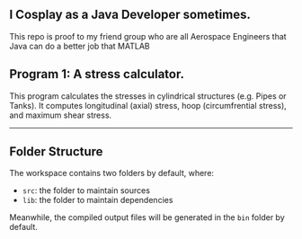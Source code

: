 ## I Cosplay as a Java Developer sometimes. 

This repo is proof to my friend group who are all Aerospace Engineers that Java can do a better job that MATLAB

**Program 1**: A stress calculator.
---

This program calculates the stresses in cylindrical structures (e.g. Pipes or Tanks).
It computes longitudinal (axial) stress, hoop (circumfrential stress), and maximum shear stress.

---
## Folder Structure

The workspace contains two folders by default, where:

- `src`: the folder to maintain sources
- `lib`: the folder to maintain dependencies

Meanwhile, the compiled output files will be generated in the `bin` folder by default.




